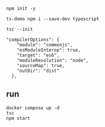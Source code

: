 ```npm
npm init -y
```

```npm
ts-demo npm i --save-dev typescript
```

```tsc
tsc --init 
```

```config
"compilerOptions": {
    "module": "commonjs",
    "esModuleInterop": true,
    "target": "es6",
    "moduleResolution": "node",
    "sourceMap": true,
    "outDir": "dist"
  },
```


## run 
```run 
docker compose up -d
tsc 
npm start
```


